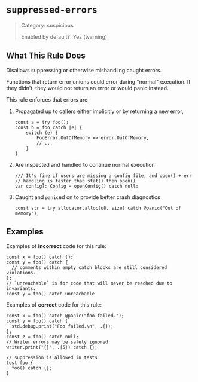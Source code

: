 # `suppressed-errors`

> Category: suspicious
>
> Enabled by default?: Yes (warning)

## What This Rule Does

Disallows suppressing or otherwise mishandling caught errors.

Functions that return error unions could error during "normal" execution.
If they didn't, they would not return an error or would panic instead.

This rule enforces that errors are

1. Propagated up to callers either implicitly or by returning a new error,
   ```zig
   const a = try foo();
   const b = foo catch |e| {
       switch (e) {
           FooError.OutOfMemory => error.OutOfMemory,
           // ...
       }
   }
   ```
2. Are inspected and handled to continue normal execution
   ```zig
   /// It's fine if users are missing a config file, and open() + err
   // handling is faster than stat() then open()
   var config?: Config = openConfig() catch null;
   ```
3. Caught and `panic`ed on to provide better crash diagnostics
   ```zig
   const str = try allocator.alloc(u8, size) catch @panic("Out of memory");
   ```

## Examples

Examples of **incorrect** code for this rule:

```zig
const x = foo() catch {};
const y = foo() catch {
  // comments within empty catch blocks are still considered violations.
};
// `unreachable` is for code that will never be reached due to invariants.
const y = foo() catch unreachable
```

Examples of **correct** code for this rule:

```zig
const x = foo() catch @panic("foo failed.");
const y = foo() catch {
  std.debug.print("Foo failed.\n", .{});
};
const z = foo() catch null;
// Writer errors may be safely ignored
writer.print("{}", .{5}) catch {};

// suppression is allowed in tests
test foo {
  foo() catch {};
}
```
